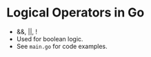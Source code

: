 # Logical Operators in Go

- &&, ||, !
- Used for boolean logic.
- See `main.go` for code examples.
